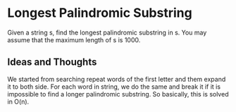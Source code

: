 # Longest Palindromic Substring

Given a string s, find the longest palindromic substring in s. You may assume that the maximum length of s is 1000.

## Ideas and Thoughts

We started from searching repeat words of the first letter and them expand it to both side. For each word in string, we do the same and break it if it is impossible to find a longer palindromic substring. So basically, this is solved in O(n).